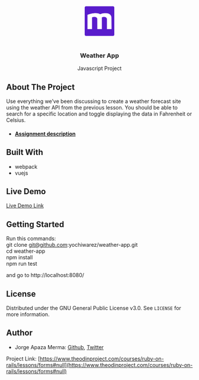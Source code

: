 <br />
<p align="center">
  <a href="https://www.microverse.org">
    <img src="https://raw.githubusercontent.com/yochiwarez/Basic-Routes-Views-and-Controllers/develop/img/microverse.png" alt="Logo" width="80" height="80">
  </a>
  <br>
  <br>
  <h3 align="center">Weather App</h3>
  <p align="center">
    Javascript Project
  </p>
</p>

<!-- ABOUT THE PROJECT -->
## About The Project

Use everything we’ve been discussing to create a weather forecast site using the weather API from the previous lesson. You should be able to search for a specific location and toggle displaying the data in Fahrenheit or Celsius.


* #### [Assignment description](https://www.theodinproject.com/courses/ruby-on-rails/lessons/forms#null)	
<!-- * #### [Source page](https://www.newsweek.com/) -->

## Built With

- webpack
- vuejs

## Live Demo

[Live Demo Link](https://yochiwarez.github.io/microverse/weatherapp/) 

## Getting Started

Run this commands: <br>
git clone git@github.com:yochiwarez/weather-app.git <br>
cd weather-app <br>
npm install <br>
npm run test <br>

and go to http://localhost:8080/

<!-- LICENSE -->
## License

Distributed under the GNU General Public License v3.0. See `LICENSE` for more information.

<!-- CONTACT -->
## Author

* Jorge Apaza Merma: [Github](https://github.com/yochiwarez), [Twitter]()

Project Link: [https://www.theodinproject.com/courses/ruby-on-rails/lessons/forms#null](https://www.theodinproject.com/courses/ruby-on-rails/lessons/forms#null)


[product-screenshot]: img/mockup.png
 
